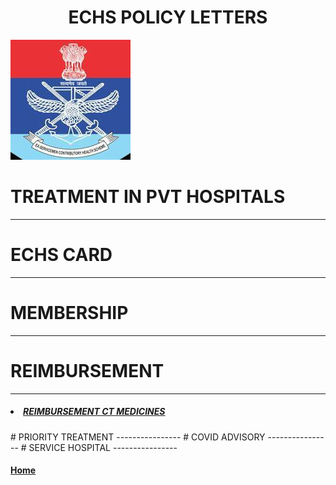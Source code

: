 #	<center>ECHS POLICY LETTERS </center>
![alt text](https://github.com/echscoregroup/images/blob/main/Screenshot%202021-05-31%20092723.jpg?raw=true) 

#	TREATMENT IN PVT HOSPITALS 
---------------- 
#	ECHS CARD 
----------------
#	MEMBERSHIP   
----------------
#	REIMBURSEMENT 
----------------
<h5><li><a href="https://github.com/echscoregroup/Helping-Hands-For-ECHS/raw/main/POLICIES/REIMBURSEMENT@20CT@20MEDICINES.pdf">REIMBURSEMENT CT MEDICINES</a></li></h5>
#	PRIORITY TREATMENT 
----------------
#	COVID ADVISORY 
----------------
#	SERVICE HOSPITAL 
----------------

 <h4><a href="https://echscoregroup.github.io/Helping-Hands-For-ECHS/">Home</a></h4><br>
